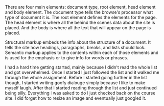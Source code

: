 There are four main elements: document type, root element, head element and body element. The document type tells the browse's processor what type of document it is. The root element defines the elements for the page. The head element is where all the behind the scenes data about the site is placed. And the body is where all the text that will appear on the page is placed.

Structural markup embeds the info about the structure of a document. It tells the site how headings, paragraphs, breaks, and lists should look. Semantic markup applies to the contents within each of those elements and is used for the emphasis or to give info for words or phrases.

I had a hard time getting started, mainly because I didn't read the whole list and got overwhelmed. Once I started I just followed the list and it walked me through the whole assignment. Before I started going further in the list though, I started writing goofy dialouge simply because I like to make myself laugh. After that I started reading through the list and just continued being silly. Everything I was asked to do I just checked back on the course site. I did forget how to resize an image and eventually just googled it.
